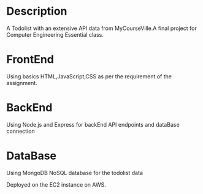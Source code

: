 # Description
A Todolist with an extensive API data from MyCourseVille.A final project for Computer Engineering Essential class. 

# FrontEnd
Using basics HTML,JavaScript,CSS as per the requirement of the assignment.

# BackEnd
Using Node.js and Express for backEnd API endpoints and dataBase connection

# DataBase
Using MongoDB NoSQL database for the todolist data

Deployed on the EC2 instance on AWS.

